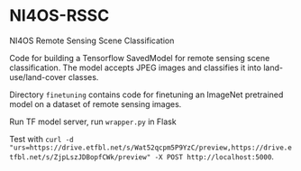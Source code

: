 # NI4OS-RSSC
NI4OS Remote Sensing Scene Classification

Code for building a Tensorflow SavedModel for remote sensing scene classification. The model accepts JPEG images and classifies it into land-use/land-cover classes.

Directory `finetuning` contains code for finetuning an ImageNet pretrained model on a dataset of remote sensing images.

Run TF model server, run `wrapper.py` in Flask

Test with `curl -d "urs=https://drive.etfbl.net/s/Wat52qcpm5P9YzC/preview,https://drive.etfbl.net/s/ZjpLszJDBopfCWk/preview" -X POST http://localhost:5000`.

